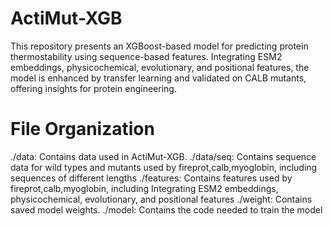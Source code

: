 # ActiMut-XGB
This repository presents an XGBoost-based model for predicting protein thermostability using sequence-based features. Integrating ESM2 embeddings, physicochemical, evolutionary, and positional features, the model is enhanced by transfer learning and validated on CALB mutants, offering insights for protein engineering.

# File Organization
./data: Contains data used in ActiMut-XGB.
./data/seq: Contains sequence data for wild types and mutants used by fireprot,calb,myoglobin, including sequences of different lengths
./features: Contains features used by fireprot,calb,myoglobin, including Integrating ESM2 embeddings, physicochemical, evolutionary, and positional features
./weight: Contains saved model weights.
./model: Contains the code needed to train the model
